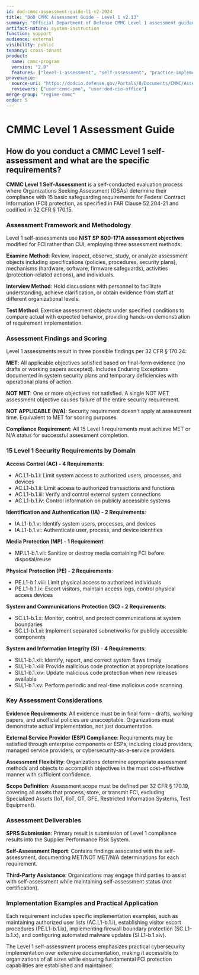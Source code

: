 ```yaml
---
id: dod-cmmc-assessment-guide-l1-v2-2024
title: "DoD CMMC Assessment Guide - Level 1 v2.13"
summary: "Official Department of Defense CMMC Level 1 assessment guidance for Organizations Seeking Assessment (OSAs) conducting self-assessments"
artifact-nature: system-instruction
function: support
audience: external
visibility: public
tenancy: cross-tenant
product:
  name: cmmc-program
  version: "2.0"
  features: ["level-1-assessment", "self-assessment", "practice-implementation", "evidence-collection", "assessment-process"]
provenance:
  source-uri: "https://dodcio.defense.gov/Portals/0/Documents/CMMC/AssessmentGuideL1v2.pdf"
  reviewers: ["user:cmmc-pmo", "user:dod-cio-office"]
merge-group: "regime-cmmc"
order: 5
---
```


# CMMC Level 1 Assessment Guide

## How do you conduct a CMMC Level 1 self-assessment and what are the specific requirements?

**CMMC Level 1 Self-Assessment** is a self-conducted evaluation process where Organizations Seeking Assessment (OSAs) determine their compliance with 15 basic safeguarding requirements for Federal Contract Information (FCI) protection, as specified in FAR Clause 52.204-21 and codified in 32 CFR § 170.15.

### Assessment Framework and Methodology
Level 1 self-assessments use **NIST SP 800-171A assessment objectives** modified for FCI rather than CUI, employing three assessment methods:

**Examine Method**: Review, inspect, observe, study, or analyze assessment objects including specifications (policies, procedures, security plans), mechanisms (hardware, software, firmware safeguards), activities (protection-related actions), and individuals.

**Interview Method**: Hold discussions with personnel to facilitate understanding, achieve clarification, or obtain evidence from staff at different organizational levels.

**Test Method**: Exercise assessment objects under specified conditions to compare actual with expected behavior, providing hands-on demonstration of requirement implementation.

### Assessment Findings and Scoring
Level 1 assessments result in three possible findings per 32 CFR § 170.24:

**MET**: All applicable objectives satisfied based on final-form evidence (no drafts or working papers accepted). Includes Enduring Exceptions documented in system security plans and temporary deficiencies with operational plans of action.

**NOT MET**: One or more objectives not satisfied. A single NOT MET assessment objective causes failure of the entire security requirement.

**NOT APPLICABLE (N/A)**: Security requirement doesn't apply at assessment time. Equivalent to MET for scoring purposes.

**Compliance Requirement**: All 15 Level 1 requirements must achieve MET or N/A status for successful assessment completion.

### 15 Level 1 Security Requirements by Domain

**Access Control (AC) - 4 Requirements**:
- AC.L1-b.1.i: Limit system access to authorized users, processes, and devices
- AC.L1-b.1.ii: Limit access to authorized transactions and functions 
- AC.L1-b.1.iii: Verify and control external system connections
- AC.L1-b.1.iv: Control information on publicly accessible systems

**Identification and Authentication (IA) - 2 Requirements**:
- IA.L1-b.1.v: Identify system users, processes, and devices
- IA.L1-b.1.vi: Authenticate user, process, and device identities

**Media Protection (MP) - 1 Requirement**:
- MP.L1-b.1.vii: Sanitize or destroy media containing FCI before disposal/reuse

**Physical Protection (PE) - 2 Requirements**:
- PE.L1-b.1.viii: Limit physical access to authorized individuals
- PE.L1-b.1.ix: Escort visitors, maintain access logs, control physical access devices

**System and Communications Protection (SC) - 2 Requirements**:
- SC.L1-b.1.x: Monitor, control, and protect communications at system boundaries
- SC.L1-b.1.xi: Implement separated subnetworks for publicly accessible components

**System and Information Integrity (SI) - 4 Requirements**:
- SI.L1-b.1.xii: Identify, report, and correct system flaws timely
- SI.L1-b.1.xiii: Provide malicious code protection at appropriate locations
- SI.L1-b.1.xiv: Update malicious code protection when new releases available
- SI.L1-b.1.xv: Perform periodic and real-time malicious code scanning

### Key Assessment Considerations
**Evidence Requirements**: All evidence must be in final form - drafts, working papers, and unofficial policies are unacceptable. Organizations must demonstrate actual implementation, not just documentation.

**External Service Provider (ESP) Compliance**: Requirements may be satisfied through enterprise components or ESPs, including cloud providers, managed service providers, or cybersecurity-as-a-service providers.

**Assessment Flexibility**: Organizations determine appropriate assessment methods and objects to accomplish objectives in the most cost-effective manner with sufficient confidence.

**Scope Definition**: Assessment scope must be defined per 32 CFR § 170.19, covering all assets that process, store, or transmit FCI, excluding Specialized Assets (IoT, IIoT, OT, GFE, Restricted Information Systems, Test Equipment).

### Assessment Deliverables
**SPRS Submission**: Primary result is submission of Level 1 compliance results into the Supplier Performance Risk System.

**Self-Assessment Report**: Contains findings associated with the self-assessment, documenting MET/NOT MET/N/A determinations for each requirement.

**Third-Party Assistance**: Organizations may engage third parties to assist with self-assessment while maintaining self-assessment status (not certification).

### Implementation Examples and Practical Application
Each requirement includes specific implementation examples, such as maintaining authorized user lists (AC.L1-b.1.i), establishing visitor escort procedures (PE.L1-b.1.ix), implementing firewall boundary protection (SC.L1-b.1.x), and configuring automated malware updates (SI.L1-b.1.xiv).

The Level 1 self-assessment process emphasizes practical cybersecurity implementation over extensive documentation, making it accessible to organizations of all sizes while ensuring fundamental FCI protection capabilities are established and maintained.
